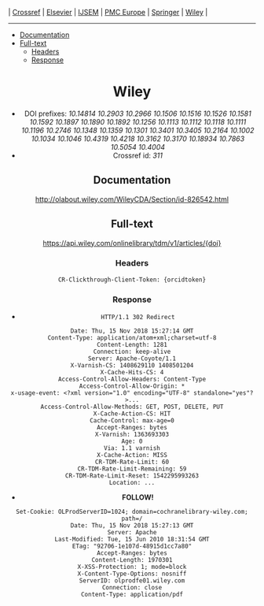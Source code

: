 | [Crossref](CrossRef.md)
| [Elsevier](Elsevier.md)
| [IJSEM](IJSEM.md)
| [PMC Europe](EPMC.md)
| [Springer](Springer.md)
| [Wiley](Wiley.md)
|

---

* [Documentation](#documentation)
* [Full-text](#full-text)
  * [Headers](#headers)
  * [Response](#response)

<header/>

# Wiley

* DOI prefixes: *10.14814 10.2903 10.2966 10.1506 10.1516 10.1526 10.1581 10.1592 10.1897 10.1890 10.1892 10.1256 10.1113 10.1112 10.1118 10.1111 10.1196 10.2746 10.1348 10.1359 10.1301 10.3401 10.3405 10.2164 10.1002 10.1034 10.1046 10.4319 10.4218 10.3162 10.3170 10.18934 10.7863 10.5054 10.4004*
* Crossref id: *311*

## Documentation

http://olabout.wiley.com/WileyCDA/Section/id-826542.html

## Full-text

https://api.wiley.com/onlinelibrary/tdm/v1/articles/{doi}

### Headers

```
CR-Clickthrough-Client-Token: {orcidtoken}
```

### Response

* `HTTP/1.1 302 Redirect`

```
Date: Thu, 15 Nov 2018 15:27:14 GMT
Content-Type: application/atom+xml;charset=utf-8
Content-Length: 1281
Connection: keep-alive
Server: Apache-Coyote/1.1
X-Varnish-CS: 1408629110 1408501204
X-Cache-Hits-CS: 4
Access-Control-Allow-Headers: Content-Type
Access-Control-Allow-Origin: *
x-usage-event: <?xml version="1.0" encoding="UTF-8" standalone="yes"?>...
Access-Control-Allow-Methods: GET, POST, DELETE, PUT
X-Cache-Action-CS: HIT
Cache-Control: max-age=0
Accept-Ranges: bytes
X-Varnish: 1363693303
Age: 0
Via: 1.1 varnish
X-Cache-Action: MISS
CR-TDM-Rate-Limit: 60
CR-TDM-Rate-Limit-Remaining: 59
CR-TDM-Rate-Limit-Reset: 1542295993263
Location: ...
```

* **FOLLOW!**

```
Set-Cookie: OLProdServerID=1024; domain=cochranelibrary-wiley.com; path=/
Date: Thu, 15 Nov 2018 15:27:13 GMT
Server: Apache
Last-Modified: Tue, 15 Jun 2010 18:31:54 GMT
ETag: "92706-1e107d-48915d1cc7a80"
Accept-Ranges: bytes
Content-Length: 1970301
X-XSS-Protection: 1; mode=block
X-Content-Type-Options: nosniff
ServerID: olprodfe01.wiley.com
Connection: close
Content-Type: application/pdf
```
